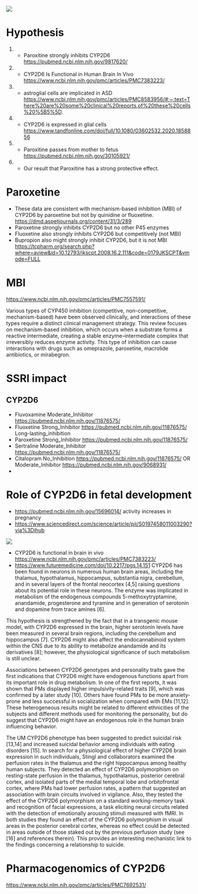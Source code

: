 ![](https://s3.pgkb.org/pathway/PA166121347.png?versionId=zFzLwnA_QjqGwtLTD0V2LjnkEyYFua8Y)


# Hypothesis

1. * Paroxitine strongly inhibits CYP2D6 https://pubmed.ncbi.nlm.nih.gov/9817620/
2. * CYP2D6 Is Functional in Human Brain In Vivo https://www.ncbi.nlm.nih.gov/pmc/articles/PMC7383223/
3. * astroglial cells are implicated in ASD  https://www.ncbi.nlm.nih.gov/pmc/articles/PMC8583956/#:~:text=There%20are%20some%20clinical%20reports,of%20these%20cells%20%5B5%5D.
4. * CYP2D6 is expressed in glial cells https://www.tandfonline.com/doi/full/10.1080/03602532.2020.1858856
5. * Paroxitine passes from mother to fetus https://pubmed.ncbi.nlm.nih.gov/30105921/
6. * Our result that Paroxitine has a strong protective effect.

# Paroxetine

* These data are consistent with mechanism-based inhibition (MBI) of CYP2D6 by paroxetine but not by quinidine or fluoxetine. https://dmd.aspetjournals.org/content/31/3/289
* Paroxetine strongly inhibits CYP2D6 but no other P45 enzymes
* Fluoxetine also strongly inhibits CYP2D6 but competitively (not MBI)
* Bupropion also might strongly inhibit CYP2D6, but it is not MBI https://tcpharm.org/search.php?where=aview&id=10.12793/jkscpt.2008.16.2.111&code=0179JKSCPT&vmode=FULL 

# MBI

https://www.ncbi.nlm.nih.gov/pmc/articles/PMC7557591/

Various types of CYP450 inhibition (competitive, non-competitive, mechanism-based) have been observed clinically, and interactions of these types require a distinct clinical management strategy. This review focuses on mechanism-based inhibition, which occurs when a substrate forms a reactive intermediate, creating a stable enzyme–intermediate complex that irreversibly reduces enzyme activity. This type of inhibition can cause interactions with drugs such as omeprazole, paroxetine, macrolide antibiotics, or mirabegron.


# SSRI impact

## CYP2D6

+ Fluvoxamine Moderate_Inhibitor https://pubmed.ncbi.nlm.nih.gov/11876575/
+ Fluoxetine Strong_Inhibitor https://pubmed.ncbi.nlm.nih.gov/11876575/ Long-lasting_inhibition
+ Paroxetine Strong_Inhibitor https://pubmed.ncbi.nlm.nih.gov/11876575/
+ Sertraline Moderate_Inhibitor https://pubmed.ncbi.nlm.nih.gov/11876575/
+ Citalopram No_Inhibition https://pubmed.ncbi.nlm.nih.gov/11876575/ OR Moderate_Inhibitor https://pubmed.ncbi.nlm.nih.gov/9068931/
+ 

# Role of CYP2D6 in fetal development

+ https://pubmed.ncbi.nlm.nih.gov/15696014/  activity increases in pregnancy
+ https://www.sciencedirect.com/science/article/pii/S0197458011003290?via%3Dihub  

![](https://ars.els-cdn.com/content/image/1-s2.0-S0197458011003290-gr2.jpg)

+ CYP2D6 is functional in brain in vivo https://www.ncbi.nlm.nih.gov/pmc/articles/PMC7383223/
+ https://www.futuremedicine.com/doi/10.2217/pgs.14.151 CYP2D6 has been found in neurons in numerous human brain areas, including the thalamus, hypothalamus, hippocampus, substantia nigra, cerebellum, and in several layers of the frontal neocortex [4,5] raising questions about its potential role in these neurons. The enzyme was implicated in metabolism of the endogenous compounds 5-methoxytryptamine, anandamide, progesterone and tyramine and in generation of serotonin and dopamine from trace amines [6].

This hypothesis is strengthened by the fact that in a transgenic mouse model, with CYP2D6 expressed in the brain, higher serotonin levels have been measured in several brain regions, including the cerebellum and hippocampus [7]. CYP2D6 might also affect the endocannabinoid system within the CNS due to its ability to metabolize anandamide and its derivatives [8]; however, the physiological significance of such metabolism is still unclear.

Associations between CYP2D6 genotypes and personality traits gave the first indications that CYP2D6 might have endogenous functions apart from its important role in drug metabolism. In one of the first reports, it was shown that PMs displayed higher impulsivity-related traits [9], which was confirmed by a later study [10]. Others have found PMs to be more anxiety-prone and less successful in socialization when compared with EMs [11,12]. These heterogeneous results might be related to different ethnicities of the subjects and different methods used for monitoring the personality, but do suggest that CYP2D6 might have an endogenous role in the human brain influencing behavior.

The UM CYP2D6 phenotype has been suggested to predict suicidal risk [13,14] and increased suicidal behavior among individuals with eating disorders [15]. In search for a physiological effect of higher CYP2D6 brain expression in such individuals, Stingl and collaborators examined the perfusion rates in the thalamus and the right hippocampus among healthy human subjects. They detected an effect of CYP2D6 polymorphism on resting-state perfusion in the thalamus, hypothalamus, posterior cerebral cortex, and isolated parts of the medial temporal lobe and orbitofrontal cortex, where PMs had lower perfusion rates, a pattern that suggested an association with brain circuits involved in vigilance. Also, they tested the effect of the CYP2D6 polymorphism on a standard working-memory task and recognition of facial expressions, a task eliciting neural circuits related with the detection of emotionally arousing stimuli measured with fMRI. In both studies they found an effect of the CYP2D6 polymorphism in visual areas in the posterior cerebral cortex, whereas no effect could be detected in areas outside of those staked out by the previous perfusion study (see [16] and references therein). This provides an interesting mechanistic link to the findings concerning a relationship to suicide.


# Pharmacogenomics of CYP2D6

https://www.ncbi.nlm.nih.gov/pmc/articles/PMC7692531/